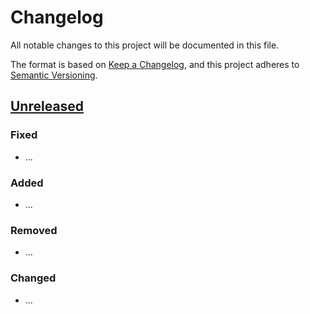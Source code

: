 # Changelog

All notable changes to this project will be documented in this file.

The format is based on [Keep a Changelog](https://keepachangelog.com/en/1.0.0/),
and this project adheres to [Semantic Versioning](https://semver.org/spec/v2.0.0.html).

## [Unreleased]

### Fixed

- ...

### Added

- ...

### Removed

- ...

### Changed

- ...

[unreleased]: https://gitlab.com/fourdigits/wijs-en-van-oostveen/wijsformtool/-/compare/SOME_HASH...main
